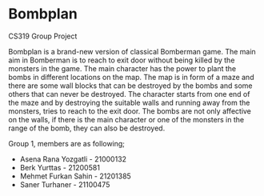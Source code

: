 # Bombplan
CS319 Group Project

Bombplan is a brand-new version of classical Bomberman game. The main aim in Bomberman is to reach to exit door without being killed by the monsters in the game. The main character has the power to plant the bombs in different locations on the map. The map is in form of a maze and there are some wall blocks that can be destroyed by the bombs and some others that can never be destroyed. The character starts from one end of the maze and by destroying the suitable walls and running away from the monsters, tries to reach to the exit door. The bombs are not only affective on the walls, if there is the main character or one of the monsters in the range of the bomb, they can also be destroyed. 


Group 1, members are as following;

* Asena Rana Yozgatli - 21000132
* Berk Yurttas - 21200581
* Mehmet Furkan Sahin - 21201385
* Saner Turhaner - 21100475

